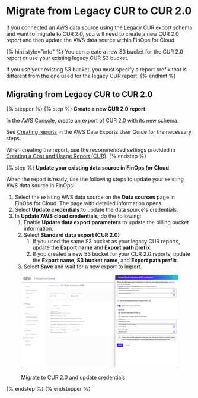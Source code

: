 # Migrate from Legacy CUR to CUR 2.0

If you connected an AWS data source using the Legacy CUR export schema and want to migrate to CUR 2.0, you will need to create a new CUR 2.0 report and then update the AWS data source within FinOps for Cloud.&#x20;

{% hint style="info" %}
You can create a new S3 bucket for the CUR 2.0 report or use your existing legacy CUR S3 bucket.

If you use your existing S3 bucket, you must specify a report prefix that is different from the one used for the legacy CUR report.
{% endhint %}

## Migrating from Legacy CUR to CUR 2.0

{% stepper %}
{% step %}
**Create a new CUR 2.0 report**

In the AWS Console, create an export of CUR 2.0 with its new schema.

See [Creating reports](https://docs.aws.amazon.com/cur/latest/userguide/cur-create.html) in the AWS Data Exports User Guide for the necessary steps.&#x20;

When creating the report, use the recommended settings provided in [Creating a Cost and Usage Report (CUR)](migrate-from-legacy-cur-to-cur-2.0.md#creating-a-cost-and-usage-report-cur).&#x20;
{% endstep %}

{% step %}
**Update your existing data source in FinOps for Cloud**

When the report is ready, use the following steps to update your existing AWS data source in FinOps:

1. Select the existing AWS data source on the **Data sources** page in FinOps for Cloud. The page with detailed information opens.
2. Select **Update credentials** to update the data source's credentials.
3. In **Update AWS cloud credentials**, do the following:
   1. Enable **Update data export parameters** to update the billing bucket information.
   2. Select **Standard data export (CUR 2.0)**
      1. If you used the same S3 bucket as your legacy CUR reports, update the **Export name** and **Export path prefix**.
      2. If you created a new S3 bucket for your CUR 2.0 reports, update the **Export name**, **S3 bucket name**, and **Export path prefix**.
   3. Select **Save** and wait for a new export to import.

<figure><img src="../../../.gitbook/assets/image (1).png" alt=""><figcaption><p>Migrate to CUR 2.0 and update credentials</p></figcaption></figure>
{% endstep %}
{% endstepper %}
